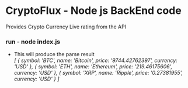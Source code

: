 # CryptoFlux - Node js BackEnd code
Provides Crypto Currency Live rating from the API

### run - node index.js
* This will produce the parse result  
  _[ { symbol: 'BTC',
    name: 'Bitcoin',
    price: '9744.42762397',
    currency: 'USD' },
  { symbol: 'ETH',
    name: 'Ethereum',
    price: '219.46175606',
    currency: 'USD' },
  { symbol: 'XRP',
    name: 'Ripple',
    price: '0.27381955',
    currency: 'USD' } ]_

